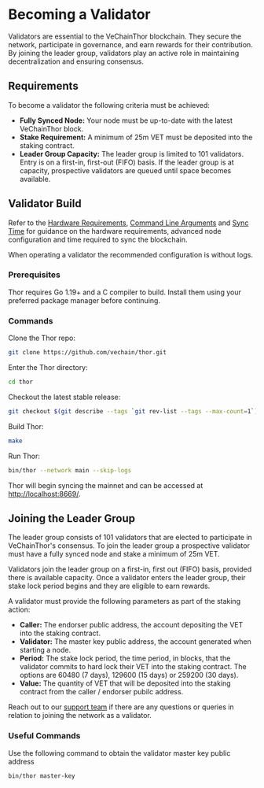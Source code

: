 # Becoming a Validator

Validators are essential to the VeChainThor blockchain. They secure the network, participate in governance, and earn rewards for their contribution. By joining the leader group, validators play an active role in maintaining decentralization and ensuring consensus.

## Requirements

To become a validator the following criteria must be achieved:

- **Fully Synced Node:** Your node must be up-to-date with the latest VeChainThor block.
- **Stake Requirement:** A minimum of 25m VET must be deposited into the staking contract.
- **Leader Group Capacity:** The leader group is limited to 101 validators. Entry is on a first-in, first-out (FIFO) basis. If the leader group is at capacity, prospective validators are queued until space becomes available. 

## Validator Build

Refer to the [Hardware Requirements](https://github.com/vechain/thor/tree/master?tab=readme-ov-file#hardware-requirements), [Command Line Arguments](https://github.com/vechain/thor/blob/master/docs/command_line_arguments.md) and [Sync Time](https://github.com/vechain/thor/tree/master?tab=readme-ov-file#sync-time) for guidance on the hardware requirements, advanced node configuration and time required to sync the blockchain.

When operating a validator the recommended configuration is without logs.

### Prerequisites

Thor requires Go 1.19+ and a C compiler to build. Install them using your preferred package manager before continuing.

### Commands

Clone the Thor repo:

```sh
git clone https://github.com/vechain/thor.git
```

Enter the Thor directory:

```sh
cd thor
```

Checkout the latest stable release:

```sh
git checkout $(git describe --tags `git rev-list --tags --max-count=1`)
```

Build Thor:

```sh
make
```

Run Thor:

```sh
bin/thor --network main --skip-logs
```

Thor will begin syncing the mainnet and can be accessed at [http://localhost:8669/](http://localhost:8669/).

## Joining the Leader Group

The leader group consists of 101 validators that are elected to participate in VeChainThor's consensus. To join the leader group a prospective validator must have a fully synced node and stake a minimum of 25m VET.

Validators join the leader group on a first-in, first out (FIFO) basis, provided there is available capacity. Once a validator enters the leader group, their stake lock period begins and they are eligible to earn rewards.

A validator must provide the following parameters as part of the staking action:

- **Caller:** The endorser public address, the account depositing the VET into the staking contract.
- **Validator:** The master key public address, the account generated when starting a node.
- **Period:** The stake lock period, the time period, in blocks, that the validator commits to hard lock their VET into the staking contract. The options are 60480 (7 days), 129600 (15 days) or 259200 (30 days).
- **Value:** The quantity of VET that will be deposited into the staking contract from the caller / endorser pubilc address.

Reach out to our [support team](https://support.vechain.org/support/home) if there are any questions or queries in relation to joining the network as a validator.

### Useful Commands

Use the following command to obtain the validator master key public address

```shell
bin/thor master-key
```
